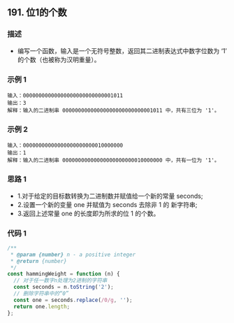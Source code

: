 <!--
 * @Author: your name
 * @Date: 2020-03-09 22:20:59
 * @LastEditTime: 2020-06-03 09:02:07
 * @LastEditors: Please set LastEditors
 * @Description: In User Settings Edit
 * @FilePath: /leetcode_fe/451-500/485_最大连续1的个数.md
 -->
## 191. 位1的个数

### 描述
+ 编写一个函数，输入是一个无符号整数，返回其二进制表达式中数字位数为 ‘1’ 的个数（也被称为汉明重量）。

### 示例 1
```
输入：00000000000000000000000000001011
输出：3
解释：输入的二进制串 00000000000000000000000000001011 中，共有三位为 '1'。
```

### 示例 2
```
输入：00000000000000000000000010000000
输出：1
解释：输入的二进制串 00000000000000000000000010000000 中，共有一位为 '1'。
```

### 思路 1
+ 1.对于给定的目标数转换为二进制数并赋值给一个新的常量 seconds;
+ 2.设置一个新的变量 one 并赋值为 seconds 去除非 1 的 新字符串;
+ 3.返回上述常量 one 的长度即为所求的位 1 的个数。

### 代码 1
```js
/**
 * @param {number} n - a positive integer
 * @return {number}
 */
const hammingWeight = function (n) {
  // 对于任一数字n处理为2进制的字符串
  const seconds = n.toString('2');
  // 删除字符串中的“0”
  const one = seconds.replace(/0/g, '');
  return one.length;
};
```

